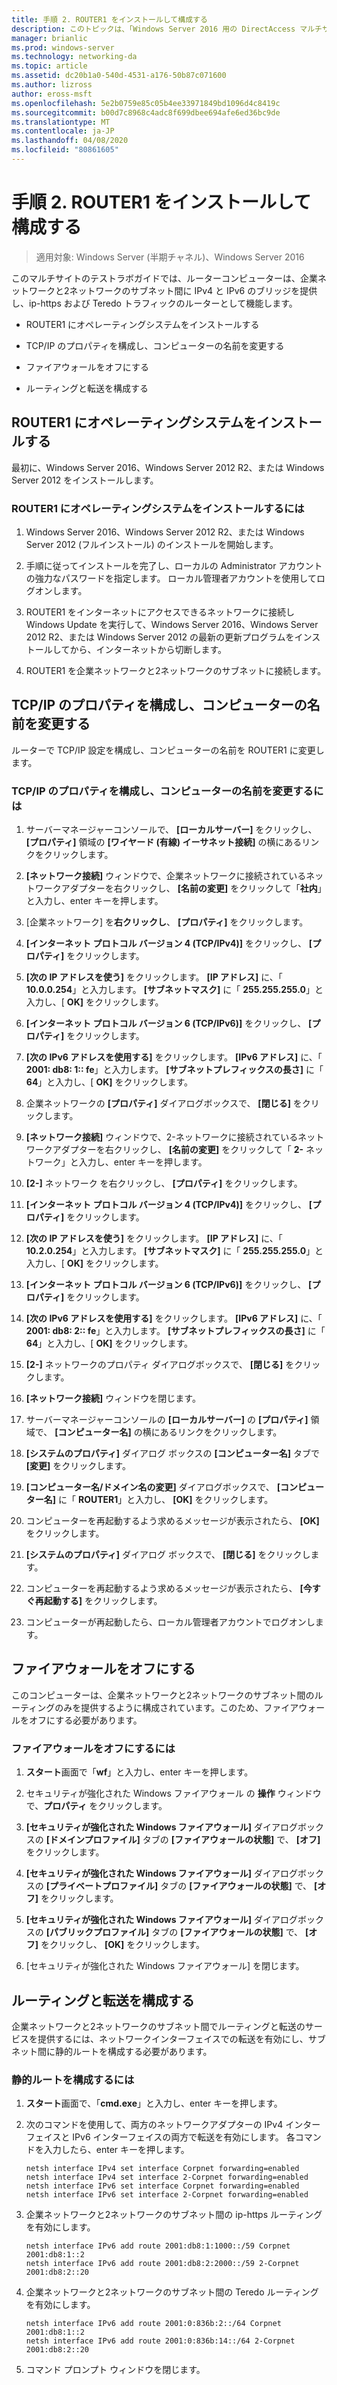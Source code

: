 ```yaml
---
title: 手順 2. ROUTER1 をインストールして構成する
description: このトピックは、「Windows Server 2016 用の DirectAccess マルチサイト展開のテストラボガイド」の一部です。
manager: brianlic
ms.prod: windows-server
ms.technology: networking-da
ms.topic: article
ms.assetid: dc20b1a0-540d-4531-a176-50b87c071600
ms.author: lizross
author: eross-msft
ms.openlocfilehash: 5e2b0759e85c05b4ee33971849bd1096d4c8419c
ms.sourcegitcommit: b00d7c8968c4adc8f699dbee694afe6ed36bc9de
ms.translationtype: MT
ms.contentlocale: ja-JP
ms.lasthandoff: 04/08/2020
ms.locfileid: "80861605"
---
```

# <a name="step-2-install-and-configure-router1"></a>手順 2. ROUTER1 をインストールして構成する

>適用対象: Windows Server (半期チャネル)、Windows Server 2016

このマルチサイトのテストラボガイドでは、ルーターコンピューターは、企業ネットワークと2ネットワークのサブネット間に IPv4 と IPv6 のブリッジを提供し、ip-https および Teredo トラフィックのルーターとして機能します。  
  
- ROUTER1 にオペレーティングシステムをインストールする 
  
- TCP/IP のプロパティを構成し、コンピューターの名前を変更する  
  
- ファイアウォールをオフにする
  
- ルーティングと転送を構成する
  
## <a name="install-the-operating-system-on-router1"></a>ROUTER1 にオペレーティングシステムをインストールする  
最初に、Windows Server 2016、Windows Server 2012 R2、または Windows Server 2012 をインストールします。  
  
### <a name="to-install-the-operating-system-on-router1"></a>ROUTER1 にオペレーティングシステムをインストールするには  
  
1.  Windows Server 2016、Windows Server 2012 R2、または Windows Server 2012 (フルインストール) のインストールを開始します。  
  
2.  手順に従ってインストールを完了し、ローカルの Administrator アカウントの強力なパスワードを指定します。 ローカル管理者アカウントを使用してログオンします。  
  
3.  ROUTER1 をインターネットにアクセスできるネットワークに接続し Windows Update を実行して、Windows Server 2016、Windows Server 2012 R2、または Windows Server 2012 の最新の更新プログラムをインストールしてから、インターネットから切断します。  
  
4.  ROUTER1 を企業ネットワークと2ネットワークのサブネットに接続します。  
  
## <a name="configure-tcpip-properties-and-rename-the-computer"></a>TCP/IP のプロパティを構成し、コンピューターの名前を変更する  
ルーターで TCP/IP 設定を構成し、コンピューターの名前を ROUTER1 に変更します。  
  
### <a name="to-configure-tcpip-properties-and-rename-the-computer"></a>TCP/IP のプロパティを構成し、コンピューターの名前を変更するには  
  
1.  サーバーマネージャーコンソールで、 **[ローカルサーバー]** をクリックし、 **[プロパティ]** 領域の **[ワイヤード (有線) イーサネット接続]** の横にあるリンクをクリックします。  
  
2.  **[ネットワーク接続]** ウィンドウで、企業ネットワークに接続されているネットワークアダプターを右クリックし、 **[名前の変更]** をクリックして「**社内**」と入力し、enter キーを押します。  
  
3.  [企業ネットワーク] を**右クリックし**、 **[プロパティ]** をクリックします。  
  
4.  **[インターネット プロトコル バージョン 4 (TCP/IPv4)]** をクリックし、 **[プロパティ]** をクリックします。  
  
5.  **[次の IP アドレスを使う]** をクリックします。 **[IP アドレス]** に、「 **10.0.0.254**」と入力します。 **[サブネットマスク]** に「 **255.255.255.0**」と入力し、[ **OK]** をクリックします。  
  
6.  **[インターネット プロトコル バージョン 6 (TCP/IPv6)]** をクリックし、 **[プロパティ]** をクリックします。  
  
7.  **[次の IPv6 アドレスを使用する]** をクリックします。 **[IPv6 アドレス]** に、「 **2001: db8: 1:: fe**」と入力します。 **[サブネットプレフィックスの長さ]** に「 **64**」と入力し、[ **OK]** をクリックします。  
  
8.  企業ネットワークの **[プロパティ]** ダイアログボックスで、 **[閉じる]** をクリックします。  
  
9. **[ネットワーク接続]** ウィンドウで、2-ネットワークに接続されているネットワークアダプターを右クリックし、 **[名前の変更]** をクリックして「 **2-** ネットワーク」と入力し、enter キーを押します。  
  
10. **[2-]** ネットワーク を右クリックし、 **[プロパティ]** をクリックします。  
  
11. **[インターネット プロトコル バージョン 4 (TCP/IPv4)]** をクリックし、 **[プロパティ]** をクリックします。  
  
12. **[次の IP アドレスを使う]** をクリックします。 **[IP アドレス]** に、「 **10.2.0.254**」と入力します。 **[サブネットマスク]** に「 **255.255.255.0**」と入力し、[ **OK]** をクリックします。  
  
13. **[インターネット プロトコル バージョン 6 (TCP/IPv6)]** をクリックし、 **[プロパティ]** をクリックします。  
  
14. **[次の IPv6 アドレスを使用する]** をクリックします。 **[IPv6 アドレス]** に、「 **2001: db8: 2:: fe**」と入力します。 **[サブネットプレフィックスの長さ]** に「 **64**」と入力し、[ **OK]** をクリックします。  
  
15. **[2-]** ネットワークのプロパティ ダイアログボックスで、 **[閉じる]** をクリックします。  
  
16. **[ネットワーク接続]** ウィンドウを閉じます。  
  
17. サーバーマネージャーコンソールの **[ローカルサーバー]** の **[プロパティ]** 領域で、 **[コンピューター名]** の横にあるリンクをクリックします。  
  
18. **[システムのプロパティ]** ダイアログ ボックスの **[コンピューター名]** タブで **[変更]** をクリックします。  
  
19. **[コンピューター名/ドメイン名の変更]** ダイアログボックスで、 **[コンピューター名]** に「 **ROUTER1**」と入力し、 **[OK]** をクリックします。  
  
20. コンピューターを再起動するよう求めるメッセージが表示されたら、 **[OK]** をクリックします。  
  
21. **[システムのプロパティ]** ダイアログ ボックスで、 **[閉じる]** をクリックします。  
  
22. コンピューターを再起動するよう求めるメッセージが表示されたら、 **[今すぐ再起動する]** をクリックします。  
  
23. コンピューターが再起動したら、ローカル管理者アカウントでログオンします。  
  
## <a name="turn-off-the-firewall"></a>ファイアウォールをオフにする  
このコンピューターは、企業ネットワークと2ネットワークのサブネット間のルーティングのみを提供するように構成されています。このため、ファイアウォールをオフにする必要があります。  
  
### <a name="to-turn-off-the-firewall"></a>ファイアウォールをオフにするには  
  
1.  **スタート**画面で「**wf**」と入力し、enter キーを押します。  
  
2.  セキュリティが強化された Windows ファイアウォール の **操作** ウィンドウで、**プロパティ** をクリックします。  
  
3.  **[セキュリティが強化された Windows ファイアウォール]** ダイアログボックスの **[ドメインプロファイル]** タブの **[ファイアウォールの状態]** で、 **[オフ]** をクリックします。  
  
4.  **[セキュリティが強化された Windows ファイアウォール]** ダイアログボックスの **[プライベートプロファイル]** タブの **[ファイアウォールの状態]** で、 **[オフ]** をクリックします。  
  
5.  **[セキュリティが強化された Windows ファイアウォール]** ダイアログボックスの **[パブリックプロファイル]** タブの **[ファイアウォールの状態]** で、 **[オフ]** をクリックし、 **[OK]** をクリックします。  
  
6.  [セキュリティが強化された Windows ファイアウォール] を閉じます。  
  
## <a name="configure-routing-and-forwarding"></a>ルーティングと転送を構成する  
企業ネットワークと2ネットワークのサブネット間でルーティングと転送のサービスを提供するには、ネットワークインターフェイスでの転送を有効にし、サブネット間に静的ルートを構成する必要があります。  
  
### <a name="to-configure-static-routes"></a>静的ルートを構成するには  
  
1.  **スタート**画面で、「**cmd.exe**」と入力し、enter キーを押します。  
  
2.  次のコマンドを使用して、両方のネットワークアダプターの IPv4 インターフェイスと IPv6 インターフェイスの両方で転送を有効にします。 各コマンドを入力したら、enter キーを押します。  
  
    ```  
    netsh interface IPv4 set interface Corpnet forwarding=enabled  
    netsh interface IPv4 set interface 2-Corpnet forwarding=enabled  
    netsh interface IPv6 set interface Corpnet forwarding=enabled  
    netsh interface IPv6 set interface 2-Corpnet forwarding=enabled  
    ```  
  
3.  企業ネットワークと2ネットワークのサブネット間の ip-https ルーティングを有効にします。  
  
    ```  
    netsh interface IPv6 add route 2001:db8:1:1000::/59 Corpnet 2001:db8:1::2  
    netsh interface IPv6 add route 2001:db8:2:2000::/59 2-Corpnet 2001:db8:2::20  
    ```  
  
4.  企業ネットワークと2ネットワークのサブネット間の Teredo ルーティングを有効にします。  
  
    ```  
    netsh interface IPv6 add route 2001:0:836b:2::/64 Corpnet 2001:db8:1::2  
    netsh interface IPv6 add route 2001:0:836b:14::/64 2-Corpnet 2001:db8:2::20  
    ```  
  
5.  コマンド プロンプト ウィンドウを閉じます。
